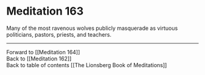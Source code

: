 # Meditation 163

Many of the most ravenous wolves publicly masquerade as virtuous politicians, pastors, priests, and teachers.

___

Forward to [[Meditation 164]]  
Back to [[Meditation 162]]  
Back to table of contents [[The Lionsberg Book of Meditations]]  